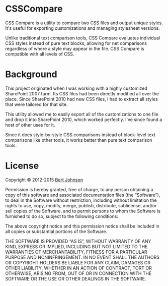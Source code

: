 CSSCompare
=============

CSS Compare is a utility to compare two CSS files and output unique styles. It's useful for exporting customizations and managing stylesheet versions.

Unlike traditional text comparison tools, CSS Compare evaluates individual CSS styles instead of pure text blocks, allowing for net comparisons regardless of where a style may appear in the file. CSS Compare is compatible with all levels of CSS.

Background
=============

This project originated when I was working with a highly customized SharePoint 2007 farm. Its CSS files had been directly modified all over the place. Since SharePoint 2010 had new CSS files, I had to extract all styles that were tailored for that site.

This utility allowed me to easily export all of the customizations to one file and drop it into SharePoint 2010, which worked perfectly. I've since found a host of other uses for it.

Since it does style-by-style CSS comparisons instead of block-level text comparisons like other tools, it works better than pure text comparison tools.

License
=======

Copyright © 2012-2015 [Bert Johnson](https://bertjohnson.com)

Permission is hereby granted, free of charge, to any person obtaining a copy of this software and associated documentation files (the “Software”), to deal in the Software without restriction, including without limitation the rights to use, copy, modify, merge, publish, distribute, sublicense, and/or sell copies of the Software, and to permit persons to whom the Software is furnished to do so, subject to the following conditions:

The above copyright notice and this permission notice shall be included in all copies or substantial portions of the Software.

THE SOFTWARE IS PROVIDED “AS IS”, WITHOUT WARRANTY OF ANY KIND, EXPRESS OR IMPLIED, INCLUDING BUT NOT LIMITED TO THE WARRANTIES OF MERCHANTABILITY, FITNESS FOR A PARTICULAR PURPOSE AND NONINFRINGEMENT. IN NO EVENT SHALL THE AUTHORS OR COPYRIGHT HOLDERS BE LIABLE FOR ANY CLAIM, DAMAGES OR OTHER LIABILITY, WHETHER IN AN ACTION OF CONTRACT, TORT OR OTHERWISE, ARISING FROM, OUT OF OR IN CONNECTION WITH THE SOFTWARE OR THE USE OR OTHER DEALINGS IN THE SOFTWARE.
